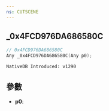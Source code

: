 ```yaml
---
ns: CUTSCENE
---
```

## _0x4FCD976DA686580C

```c
// 0x4FCD976DA686580C
Any _0x4FCD976DA686580C(Any p0);
```

```
NativeDB Introduced: v1290
```

## 參數
* **p0**:
